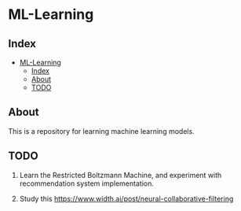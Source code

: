 # ML-Learning

## Index

- [ML-Learning](#ml-learning)
  - [Index](#index)
  - [About](#about)
  - [TODO](#todo)

## About

This is a repository for learning machine learning models. 

## TODO
1. Learn the Restricted Boltzmann Machine, and experiment with recommendation system implementation.

2. Study this https://www.width.ai/post/neural-collaborative-filtering 